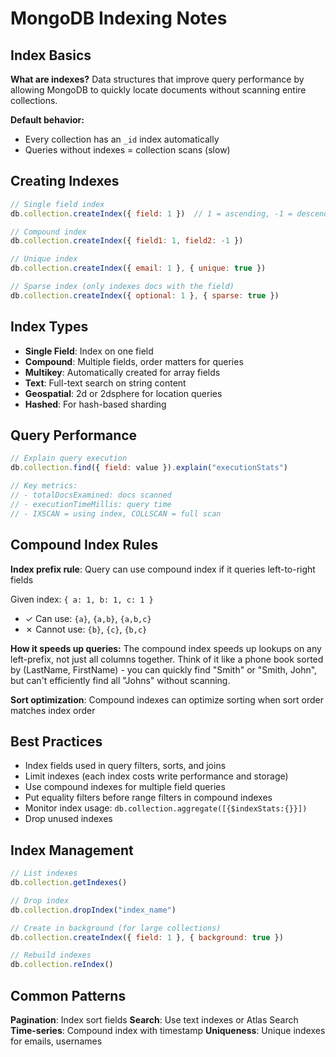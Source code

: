 # MongoDB Indexing Notes

## Index Basics

**What are indexes?**
Data structures that improve query performance by allowing MongoDB to quickly locate documents without scanning entire collections.

**Default behavior:**
- Every collection has an `_id` index automatically
- Queries without indexes = collection scans (slow)

## Creating Indexes

```javascript
// Single field index
db.collection.createIndex({ field: 1 })  // 1 = ascending, -1 = descending

// Compound index
db.collection.createIndex({ field1: 1, field2: -1 })

// Unique index
db.collection.createIndex({ email: 1 }, { unique: true })

// Sparse index (only indexes docs with the field)
db.collection.createIndex({ optional: 1 }, { sparse: true })
```

## Index Types

- **Single Field**: Index on one field
- **Compound**: Multiple fields, order matters for queries
- **Multikey**: Automatically created for array fields
- **Text**: Full-text search on string content
- **Geospatial**: 2d or 2dsphere for location queries
- **Hashed**: For hash-based sharding

## Query Performance

```javascript
// Explain query execution
db.collection.find({ field: value }).explain("executionStats")

// Key metrics:
// - totalDocsExamined: docs scanned
// - executionTimeMillis: query time
// - IXSCAN = using index, COLLSCAN = full scan
```

## Compound Index Rules

**Index prefix rule**: Query can use compound index if it queries left-to-right fields

Given index: `{ a: 1, b: 1, c: 1 }`
- ✓ Can use: `{a}`, `{a,b}`, `{a,b,c}`
- ✗ Cannot use: `{b}`, `{c}`, `{b,c}`

**How it speeds up queries:**
The compound index speeds up lookups on any left-prefix, not just all columns together. Think of it like a phone book sorted by (LastName, FirstName) - you can quickly find "Smith" or "Smith, John", but can't efficiently find all "Johns" without scanning.

**Sort optimization**: Compound indexes can optimize sorting when sort order matches index order

## Best Practices

- Index fields used in query filters, sorts, and joins
- Limit indexes (each index costs write performance and storage)
- Use compound indexes for multiple field queries
- Put equality filters before range filters in compound indexes
- Monitor index usage: `db.collection.aggregate([{$indexStats:{}}])`
- Drop unused indexes

## Index Management

```javascript
// List indexes
db.collection.getIndexes()

// Drop index
db.collection.dropIndex("index_name")

// Create in background (for large collections)
db.collection.createIndex({ field: 1 }, { background: true })

// Rebuild indexes
db.collection.reIndex()
```

## Common Patterns

**Pagination**: Index sort fields
**Search**: Use text indexes or Atlas Search
**Time-series**: Compound index with timestamp
**Uniqueness**: Unique indexes for emails, usernames
